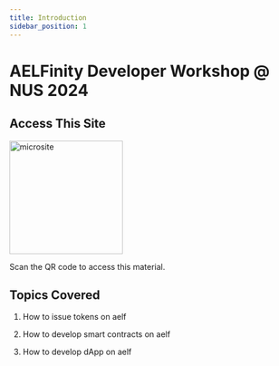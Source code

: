 ```yaml
---
title: Introduction
sidebar_position: 1
---
```


# AELFinity Developer Workshop @ NUS 2024

## Access This Site

<img src="/img/microsite.png" alt="microsite" width="200"/>

Scan the QR code to access this material.


## Topics Covered

 1. How to issue tokens on aelf

 2. How to develop smart contracts on aelf

 3. How to develop dApp on aelf